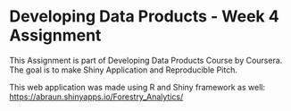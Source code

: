 # Developing Data Products - Week 4 Assignment

This Assignment is part of Developing Data Products Course by Coursera. The goal is to make Shiny Application and Reproducible Pitch.

This web application was made using R and Shiny framework as well:
https://abraun.shinyapps.io/Forestry_Analytics/




